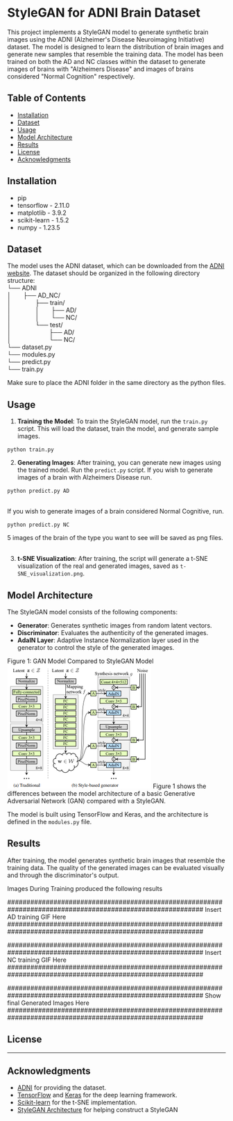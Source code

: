 # StyleGAN for ADNI Brain Dataset

This project implements a StyleGAN model to generate synthetic brain images using the ADNI (Alzheimer's Disease Neuroimaging Initiative) dataset. The model is designed to learn the distribution of brain images and generate new samples that resemble the training data. The model has been trained on both the AD and NC classes within the dataset to generate images of brains with "Alzheimers Disease" and images of brains considered "Normal Cognition" respectively.

## Table of Contents

- [Installation](#installation)
- [Dataset](#dataset)
- [Usage](#usage)
- [Model Architecture](#model-architecture)
- [Results](#results)
- [License](#license)
- [Acknowledgments](#acknowledgments)




## Installation
- pip
- tensorflow - 2.11.0
- matplotlib - 3.9.2
- scikit-learn - 1.5.2
- numpy - 1.23.5

## Dataset

The model uses the ADNI dataset, which can be downloaded from the [ADNI website](http://adni.loni.usc.edu/). The dataset should be organized in the following directory structure: <br/>
└── ADNI <br/>
│&emsp;&emsp;├── AD_NC/ <br/>
│&emsp;&emsp;&emsp;&emsp;├── train/ <br/>
│&emsp;&emsp;&emsp;&emsp;│&emsp;&emsp;├── AD/ <br/>
│&emsp;&emsp;&emsp;&emsp;│&emsp;&emsp;└── NC/ <br/>
│&emsp;&emsp;&emsp;&emsp;└── test/ <br/>
│&emsp;&emsp;&emsp;&emsp;&emsp;&emsp;&nbsp;├── AD/ <br/>
│&emsp;&emsp;&emsp;&emsp;&emsp;&emsp;&nbsp;└── NC/ <br/>
└── dataset.py <br/>
└── modules.py <br/>
└── predict.py <br/>
└── train.py <br/>


Make sure to place the ADNI folder in the same directory as the python files.

## Usage

1. **Training the Model**: To train the StyleGAN model, run the `train.py` script. This will load the dataset, train the model, and generate sample images.

```
python train.py
```

2. **Generating Images**: After training, you can generate new images using the trained model. Run the `predict.py` script. If you wish to generate images of a brain with Alzheimers Disease run.

```
python predict.py AD
```
<br/>
  If you wish to generate images of a brain considered Normal Cognitive, run.

```
python predict.py NC
```

  5 images of the brain of the type you want to see will be saved as png files.
<br/>
<br/>

3. **t-SNE Visualization**: After training, the script will generate a t-SNE visualization of the real and generated images, saved as `t-SNE_visualization.png`.


## Model Architecture

The StyleGAN model consists of the following components:

- **Generator**: Generates synthetic images from random latent vectors.
- **Discriminator**: Evaluates the authenticity of the generated images.
- **AdaIN Layer**: Adaptive Instance Normalization layer used in the generator to control the style of the generated images.

Figure 1: GAN Model Compared to StyleGAN Model
![Model Architecture](images/model_architecture.png)
Figure 1 shows the differences between the model architecture of a basic Generative Adversarial Network (GAN) compared with a StyleGAN.

The model is built using TensorFlow and Keras, and the architecture is defined in the `modules.py` file.

## Results

After training, the model generates synthetic brain images that resemble the training data. The quality of the generated images can be evaluated visually and through the discriminator's output.

Images During Training produced the following results

###########################################################################################################
Insert AD training GIF Here
###########################################################################################################

###########################################################################################################
Insert NC training GIF Here
###########################################################################################################

###########################################################################################################
Show final Generated Images Here
###########################################################################################################


## License

--------------------------------

## Acknowledgments

- [ADNI](http://adni.loni.usc.edu/) for providing the dataset.
- [TensorFlow](https://www.tensorflow.org/) and [Keras](https://keras.io/) for the deep learning framework.
- [Scikit-learn](https://scikit-learn.org/stable/) for the t-SNE implementation.
- [StyleGAN Architecture](https://arxiv.org/abs/1812.04948) for helping construct a StyleGAN
